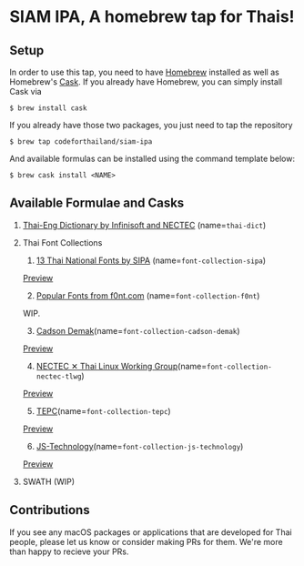 # SIAM IPA, A homebrew tap for Thais!

## Setup
In order to use this tap, you need to have [Homebrew][1] installed as well as Homebrew's [Cask][2]. If you already have Homebrew, you can simply install Cask via 
```
$ brew install cask
```

If you already have those two packages, you just need to tap the repository
```
$ brew tap codeforthailand/siam-ipa
```

And available formulas can be installed using the command template below:
```
$ brew cask install <NAME>
```

## Available Formulae and Casks
1. [Thai-Eng Dictionary by Infinisoft and NECTEC][thai-dict] (name=`thai-dict`)
2. Thai Font Collections

   1. [13 Thai National Fonts by SIPA][sipa-font] (name=`font-collection-sipa`)

    [Preview](https://github.com/lannainnovation/thai-font-collection/tree/master/downloadable-free-thai-fonts#dip-sipa)

   2. [Popular Fonts from f0nt.com][f0nt] (name=`font-collection-f0nt`)

    WIP. 

   3. [Cadson Demak](https://github.com/cadsondemak)(name=`font-collection-cadson-demak`)

    [Preview](https://github.com/lannainnovation/thai-font-collection/tree/master/downloadable-free-thai-fonts#cadson-demak)

   4. [NECTEC ✕ Thai Linux Working Group](https://www.nectec.or.th/pub/review-software/font/national-fonts.html)(name=`font-collection-nectec-tlwg`)

    [Preview](https://github.com/lannainnovation/thai-font-collection/tree/master/downloadable-free-thai-fonts#nectec-national-fonts)

   5. [TEPC](https://github.com/lannainnovation/thai-font-collection/tree/master/downloadable-free-thai-fonts#thai-electronic-publishing-club-tepc)(name=`font-collection-tepc`)

    [Preview](https://github.com/lannainnovation/thai-font-collection/tree/master/downloadable-free-thai-fonts#thai-electronic-publishing-club-tepc)

   6. [JS-Technology](https://github.com/lannainnovation/thai-font-collection/tree/master/downloadable-free-thai-fonts#js-technology)(name=`font-collection-js-technology`)

    [Preview](https://github.com/lannainnovation/thai-font-collection/tree/master/downloadable-free-thai-fonts#js-technology)


4. SWATH (WIP)

## Contributions
If you see any macOS packages or applications that are developed for Thai people, please let us know or consider making PRs for them. We're more than happy to recieve your PRs.


[1]: https://brew.sh
[2]: https://github.com/Homebrew/homebrew-cask
[thai-dict]: https://www.macthai.com/2015/11/05/install-dictionary-th-en-on-mac-osx/
[sipa-font]: https://www.nstda.or.th/th/news/12102-thai-font
[f0nt]: https://www.f0nt.com
